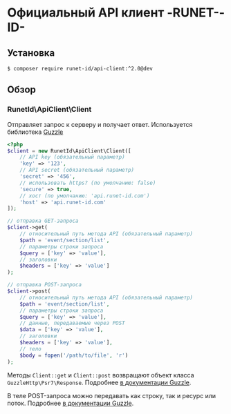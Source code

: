 # Официальный API клиент -RUNET--ID-

## Установка

`$ composer require runet-id/api-client:^2.0@dev`

## Обзор

### RunetId\ApiClient\Client

Отправляет запрос к серверу и получает ответ. Используется библиотека [Guzzle](http://guzzlephp.org/)

```php
<?php
$client = new RunetId\ApiClient\Client([
    // API key (обязательный параметр)
    'key' => '123',
    // API secret (обязательный параметр)
    'secret' => '456',
    // использовать https? (по умолчанию: false)
    'secure' => true,
    // хост (по умолчанию: 'api.runet-id.com')
    'host' => 'api.runet-id.com'
]);

// отправка GET-запроса
$client->get(
    // относительный путь метода API (обязательный параметр)
    $path = 'event/section/list',
    // параметры строки запроса
    $query = ['key' => 'value'],
    // заголовки
    $headers = ['key' => 'value']
);

// отправка POST-запроса
$client->post(
    // относительный путь метода API (обязательный параметр)
    $path = 'event/section/list',
    // параметры строки запроса
    $query = ['key' => 'value'],
    // данные, передаваемые через POST
    $data = ['key' => 'value'],
    // заголовки
    $headers = ['key' => 'value'],
    // тело
    $body = fopen('/path/to/file', 'r')
);
```
Методы `Client::get` и `Client::post` возвращают объект класса `GuzzleHttp\Psr7\Response`. Подробнее [в документации Guzzle](http://docs.guzzlephp.org/en/latest/quickstart.html#using-responses).

В теле POST-запроса можно передавать как строку, так и ресурс или поток. Подробнее [в документации Guzzle](http://docs.guzzlephp.org/en/latest/request-options.html#body).
